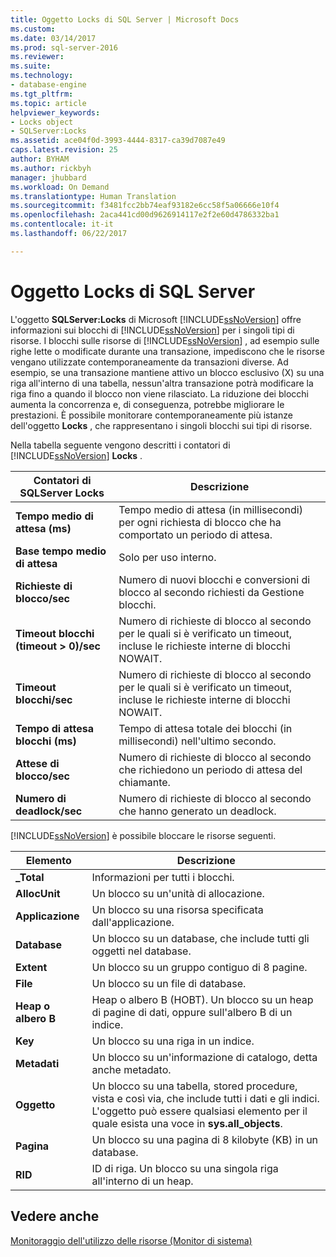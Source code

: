 ```yaml
---
title: Oggetto Locks di SQL Server | Microsoft Docs
ms.custom: 
ms.date: 03/14/2017
ms.prod: sql-server-2016
ms.reviewer: 
ms.suite: 
ms.technology:
- database-engine
ms.tgt_pltfrm: 
ms.topic: article
helpviewer_keywords:
- Locks object
- SQLServer:Locks
ms.assetid: ace04f0d-3993-4444-8317-ca39d7087e49
caps.latest.revision: 25
author: BYHAM
ms.author: rickbyh
manager: jhubbard
ms.workload: On Demand
ms.translationtype: Human Translation
ms.sourcegitcommit: f3481fcc2bb74eaf93182e6cc58f5a06666e10f4
ms.openlocfilehash: 2aca441cd00d9626914117e2f2e60d4786332ba1
ms.contentlocale: it-it
ms.lasthandoff: 06/22/2017

---
```

# <a name="sql-server-locks-object"></a>Oggetto Locks di SQL Server
  L'oggetto **SQLServer:Locks** di Microsoft [!INCLUDE[ssNoVersion](../../includes/ssnoversion-md.md)] offre informazioni sui blocchi di [!INCLUDE[ssNoVersion](../../includes/ssnoversion-md.md)] per i singoli tipi di risorse. I blocchi sulle risorse di [!INCLUDE[ssNoVersion](../../includes/ssnoversion-md.md)] , ad esempio sulle righe lette o modificate durante una transazione, impediscono che le risorse vengano utilizzate contemporaneamente da transazioni diverse. Ad esempio, se una transazione mantiene attivo un blocco esclusivo (X) su una riga all'interno di una tabella, nessun'altra transazione potrà modificare la riga fino a quando il blocco non viene rilasciato. La riduzione dei blocchi aumenta la concorrenza e, di conseguenza, potrebbe migliorare le prestazioni. È possibile monitorare contemporaneamente più istanze dell'oggetto **Locks** , che rappresentano i singoli blocchi sui tipi di risorse.  
  
 Nella tabella seguente vengono descritti i contatori di [!INCLUDE[ssNoVersion](../../includes/ssnoversion-md.md)] **Locks** .  
  
|Contatori di SQLServer Locks|Descrizione|  
|-------------------------------|-----------------|  
|**Tempo medio di attesa (ms)**|Tempo medio di attesa (in millisecondi) per ogni richiesta di blocco che ha comportato un periodo di attesa.|  
|**Base tempo medio di attesa**|Solo per uso interno.|
|**Richieste di blocco/sec**|Numero di nuovi blocchi e conversioni di blocco al secondo richiesti da Gestione blocchi.|  
|**Timeout blocchi (timeout &gt; 0)/sec**|Numero di richieste di blocco al secondo per le quali si è verificato un timeout, incluse le richieste interne di blocchi NOWAIT.|  
|**Timeout blocchi/sec**|Numero di richieste di blocco al secondo per le quali si è verificato un timeout, incluse le richieste interne di blocchi NOWAIT.|  
|**Tempo di attesa blocchi (ms)**|Tempo di attesa totale dei blocchi (in millisecondi) nell'ultimo secondo.|  
|**Attese di blocco/sec**|Numero di richieste di blocco al secondo che richiedono un periodo di attesa del chiamante.|  
|**Numero di deadlock/sec**|Numero di richieste di blocco al secondo che hanno generato un deadlock.|  
  
 [!INCLUDE[ssNoVersion](../../includes/ssnoversion-md.md)] è possibile bloccare le risorse seguenti.  
  
|Elemento|Descrizione|  
|----------|-----------------|  
|**_Total**|Informazioni per tutti i blocchi.|  
|**AllocUnit**|Un blocco su un'unità di allocazione.|  
|**Applicazione**|Un blocco su una risorsa specificata dall'applicazione.|  
|**Database**|Un blocco su un database, che include tutti gli oggetti nel database.|  
|**Extent**|Un blocco su un gruppo contiguo di 8 pagine.|  
|**File**|Un blocco su un file di database.|  
|**Heap o albero B**|Heap o albero B (HOBT). Un blocco su un heap di pagine di dati, oppure sull'albero B di un indice.|  
|**Key**|Un blocco su una riga in un indice.|  
|**Metadati**|Un blocco su un'informazione di catalogo, detta anche metadato.|  
|**Oggetto**|Un blocco su una tabella, stored procedure, vista e così via, che include tutti i dati e gli indici. L'oggetto può essere qualsiasi elemento per il quale esista una voce in **sys.all_objects**.|  
|**Pagina**|Un blocco su una pagina di 8 kilobyte (KB) in un database.|  
|**RID**|ID di riga. Un blocco su una singola riga all'interno di un heap.|  
  
## <a name="see-also"></a>Vedere anche  
 [Monitoraggio dell'utilizzo delle risorse &#40;Monitor di sistema&#41;](../../relational-databases/performance-monitor/monitor-resource-usage-system-monitor.md)  
  
  

